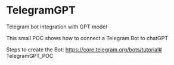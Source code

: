 # TelegramGPT
Telegram bot integration with GPT model

This small POC shows how to connect a Telegram Bot to chatGPT

Steps to create the Bot: https://core.telegram.org/bots/tutorial# TelegramGPT_POC
